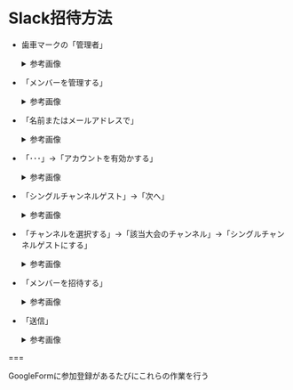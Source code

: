 # Slack招待方法

- 歯車マークの「管理者」
    <details>
    <summary>参考画像</summary>
    <img src="../../../static/images/organizer/slack_invitation/image.png" alt="管理者" width="200">
    </details>
    
- 「メンバーを管理する」
    <details>
    <summary>参考画像</summary>
    <img src="../../../static/images/organizer/slack_invitation/image%201.png" alt="メンバーを管理する" width="200">
    </details>

- 「名前またはメールアドレスで」
    <details>
    <summary>参考画像</summary>
    <img src="../../../static/images/organizer/slack_invitation/image%202.png" alt="名前またはメールアドレスで" width="800">
    
    1. 参加登録GoogleFormに入力されたメールアドレスを入力
    
    2. 参加者が過去に出場したことがあった場合は検索結果にユーザが表示される
    </details>

- 「･･･」→「アカウントを有効かする」
    <details>
    <summary>参考画像</summary>
    <img src="../../../static/images/organizer/slack_invitation/image%203.png" alt="アカウントを有効化する" width="400">
    </details>

- 「シングルチャンネルゲスト」→「次へ」
    <details>
    <summary>参考画像</summary>
    <img src="../../../static/images/organizer/slack_invitation/image%204.png" alt="シングルチャンネルゲスト" width="400">
    </details>

- 「チャンネルを選択する」→「該当大会のチャンネル」→「シングルチャンネルゲストにする」
    <details>
    <summary>参考画像</summary>
    <img src="../../../static/images/organizer/slack_invitation/image%205.png" alt="チャンネルを選択する" width="400">
    </details>

- 「メンバーを招待する」
    <details>
    <summary>参考画像</summary>
    <img src="../../../static/images/organizer/slack_invitation/image%206.png" alt="メンバーを招待する" width="600">
    </details>

- 「送信」
    <details>
    <summary>参考画像</summary>
    <img src="../../../static/images/organizer/slack_invitation/image%207.png" alt="送信" width="400">
    
    1. 送信先に参加登録GoogleFormに入力されたメールアドレスを入力
    
    2. 招待の種類は「ゲスト」
    
    3. チームのチャンネルに追加する「該当大会のチャンネル」
    
    4. 「送信」
    </details>

===

GoogleFormに参加登録があるたびにこれらの作業を行う
